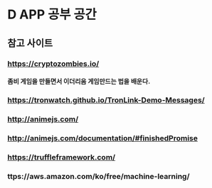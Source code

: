 # D APP 공부 공간
## 참고 사이트
### https://cryptozombies.io/
#### 좀비 게임을 만들면서 이더리움 게임만드는 법을 배운다.

### https://tronwatch.github.io/TronLink-Demo-Messages/
### http://animejs.com/
### http://animejs.com/documentation/#finishedPromise
### https://truffleframework.com/
### ttps://aws.amazon.com/ko/free/machine-learning/


<!--stackedit_data:
eyJoaXN0b3J5IjpbLTQ5NjM5MDE5NF19
-->